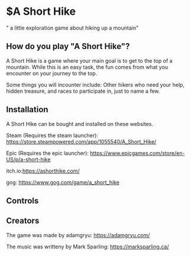 $A Short Hike
========

" a little exploration game about hiking up a mountain"

How do you play "A Short Hike"?
--------

A Short Hike is a game where your main goal is to get to the top of a mountain. 
While this is an easy task, the fun comes from what you encounter on your journey to the top.

Some things you will incounter include:
Other hikers who need your help, hidden treasure, and races to participate in, just to name a few.


Installation
------------

A Short Hike can be bought and installed on these websites.

Steam (Requires the steam launcher): https://store.steampowered.com/app/1055540/A_Short_Hike/

Epic (Requires the epic launcher): https://www.epicgames.com/store/en-US/p/a-short-hike

itch.io:https://ashorthike.com/

gog: https://www.gog.com/game/a_short_hike

Controls
----------



Creators
-------

The game was made by adamgryu: https://adamgryu.com/

The music was writteny by Mark Sparling: https://marksparling.ca/

